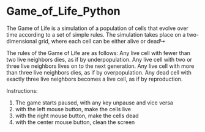 # Game_of_Life_Python
The Game of Life is a simulation of a population of cells that evolve over time according to a set of simple rules. The simulation takes place on a two-dimensional grid, where each cell can be either alive or dead↳

The rules of the Game of Life are as follows:
Any live cell with fewer than two live neighbors dies, as if by underpopulation.
Any live cell with two or three live neighbors lives on to the next generation.
Any live cell with more than three live neighbors dies, as if by overpopulation.
Any dead cell with exactly three live neighbors becomes a live cell, as if by reproduction.

Instructions:
1. The game starts paused, with any key unpause and vice versa
2. with the left mouse button, make the cells live
3. with the right mouse button, make the cells dead
4. with the center mouse button, clean the screen
